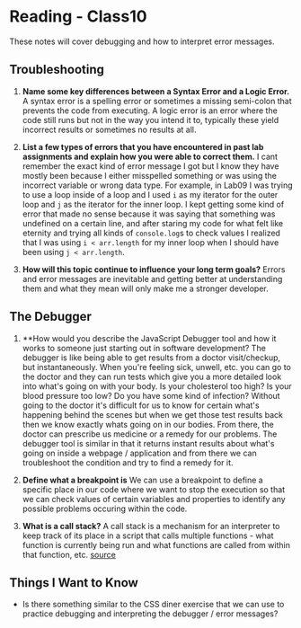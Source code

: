 # Reading - Class10

These notes will cover debugging and how to interpret error messages.

## Troubleshooting

1. **Name some key differences between a Syntax Error and a Logic Error.** A syntax error is a spelling error or sometimes a missing semi-colon that prevents the code from executing. A logic error is an error where the code still runs but not in the way you intend it to, typically these yield incorrect results or sometimes no results at all. 


2. **List a few types of errors that you have encountered in past lab assignments and explain how you were able to correct them.** I cant remember the exact kind of error message I got but I know they have mostly been because I either misspelled something or was using the incorrect variable or wrong data type. For example, in Lab09 I was trying to use a loop inside of a loop and I used `i` as my iterator for the outer loop and `j` as the iterator for the inner loop. I kept getting some kind of error that made no sense because it was saying that something was undefined on a certain line, and after staring my code for what felt like eternity and trying all kinds of `console.log`s to check values I realized that I was using `i < arr.length` for my inner loop when I should have been using `j < arr.length`.

3. **How will this topic continue to influence your long term goals?** Errors and error messages are inevitable and getting better at understanding them and what they mean will only make me a stronger developer. 

## The Debugger

1. **How would you describe the JavaScript Debugger tool and how it works to someone just starting out in software development? The debugger is like being able to get results from a doctor visit/checkup, but instantaneously. When you're feeling sick, unwell, etc. you can go to the doctor and they can run tests which give you a more detailed look into what's going on with your body. Is your cholesterol too high? Is your blood pressure too low? Do you have some kind of infection? Without going to the doctor it's difficult for us to know for certain what's happening behind the scenes but when we get those test results back then we know exactly whats going on in our bodies. From there, the doctor can prescribe us medicine or a remedy for our problems. The debugger tool is similar in that it returns instant results about what's going on inside a webpage / application and from there we can troubleshoot the condition and try to find a remedy for it.

2. **Define what a breakpoint is** We can use a breakpoint to define a specific place in our code where we want to stop the execution so that we can check values of certain variables and properties to identify any possible problems occuring within the code.

3. **What is a call stack?** A call stack is a mechanism for an interpreter to keep track of its place in a script that calls multiple functions - what function is currently being run and what functions are called from within that function, etc. [source](https://developer.mozilla.org/en-US/docs/Glossary/Call_stack)

## Things I Want to Know
- Is there something similar to the CSS diner exercise that we can use to practice debugging and interpreting the debugger / error messages?